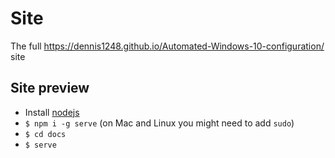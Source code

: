 # Site
The full https://dennis1248.github.io/Automated-Windows-10-configuration/ site

## Site preview
- Install [nodejs](https://nodejs.org/en/)
- `$ npm i -g serve` (on Mac and Linux you might need to add `sudo`)
- `$ cd docs`
- `$ serve`